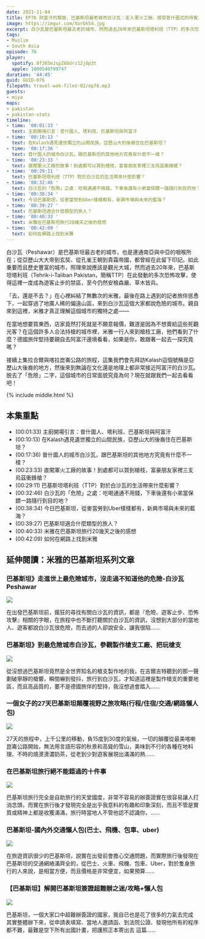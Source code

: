 ```yaml
---
date: 2021-11-04
title: EP76 阿富汗的鄰居、巴基斯坦最老城市白沙瓦：走入軍火工廠、感受普什圖式的待客之道 ft. 米雅愛旅行
image: https://imgur.com/Xorbh54.jpg
excerpt: 白沙瓦是巴基斯坦最古老的城市，然而過去20年來巴基斯坦塔利班（TTP）的多次恐怖攻擊，使得這裡一度成為遊客止步的禁區。猶豫許久的米雅，最後在旅伴慫恿下來到這裡。脱去了「危險」二字，這個城市的日常面貌究竟為何？現在就跟我們一起去看看吧！
tags:
- Muslim
- South Asia
episode: 76
player:
  spotify: 0f265mJspZ6bUrz12jOp3t
  apple: 1000540799747
duration: '44:45'
guid: GUID-076
filepath: travel-wok-files-02/ep76.mp3
guests:
- miya
maps:
- pakistan
- pakistan-stats
timeline:
- time: '00:01:33 '
  text: 主廚開場引言：普什圖人、塔利班、巴基斯坦與阿富汗
- time: '00:10:13 '
  text: 在Kalash遇見遺世獨立的山間民族，亞歷山大的後裔住在巴基斯坦？
- time: '00:17:36 '
  text: 普什圖人的城市白沙瓦，跟巴基斯坦的其他地方究竟有什麼不一樣？
- time: '00:23:33 '
  text: 直闖軍火工廠的故事！到處都可以買到槍枝，富豪朋友家裡三支烏茲衝鋒槍？
- time: '00:29:11 '
  text: 巴基斯坦塔利班（TTP）對於白沙瓦的生活帶來什麼影響？
- time: '00:32:46 '
  text: 白沙瓦的「危險」之處：吃喝通通不用錢，下車後還有小弟當保鏢一路隨行到目的地？
- time: '00:38:34 '
  text: 今日巴基斯坦，從麥當勞到Uber樣樣都有，新興市場與未來的藍海？
- time: '00:39:27 '
  text: 巴基斯坦適合什麼類型的旅人？
- time: '00:40:33 '
  text: 米雅在巴基斯坦旅行20幾天之後的感想
- time: '00:42:09 '
  text: 如何在網路上找到米雅
---
```


白沙瓦（Peshawar）是巴基斯坦最古老的城市，也是連通南亞與中亞的咽喉所在；從亞歷山大大帝到玄奘、從孔雀王朝到貴霜帝國，都曾經在此留下印記。如此重要而且歷史豐富的城市，照理來說應該是觀光大城，然而過去20年來，巴基斯坦塔利班（Tehrik-i-Taliban Pakistan，簡稱TTP）在此發動的多次恐怖攻擊，使得這裡一度成為遊客止步的禁區，至今仍然安檢森嚴、草木皆兵。

「去，還是不去？」在心裡糾結了無數次的米雅，最後在路上遇到的記者旅伴慫恿下，一起穿過了地廣人稀的偏遠山區，來到白沙瓦這個大家都說危險的城市。親自來到這裡，米雅才真正理解這個城市的獨特之處——

在當地想要買東西，店家竟然打死就是不願意報價，難道是因為不想賣給這些死觀光客？在這個許多人合法持槍的城市裡，米雅一行人來到槍枝工廠，他們看到了什麼？德國旅伴堅持要親自去阿富汗邊境看看，如果是你，敢跟著一起去一探究竟嗎？

接續上集拉合爾與喀拉崑崙公路的旅程，這集我們會先拜訪Kalash這個號稱是亞歷山大後裔的地方，然後來到無論在文化還是地理上都非常接近阿富汗的白沙瓦。脱去了「危險」二字，這個城市的日常面貌究竟為何？現在就跟我們一起去看看吧！

{% include middle.html %}

## 本集重點

* (00:01:33) 主廚開場引言：普什圖人、塔利班、巴基斯坦與阿富汗
* (00:10:13) 在Kalash遇見遺世獨立的山間民族，亞歷山大的後裔住在巴基斯坦？
* (00:17:36) 普什圖人的城市白沙瓦，跟巴基斯坦的其他地方究竟有什麼不一樣？
* (00:23:33) 直闖軍火工廠的故事！到處都可以買到槍枝，富豪朋友家裡三支烏茲衝鋒槍？
* (00:29:11) 巴基斯坦塔利班（TTP）對於白沙瓦的生活帶來什麼影響？
* (00:32:46) 白沙瓦的「危險」之處：吃喝通通不用錢，下車後還有小弟當保鏢一路隨行到目的地？
* (00:38:34) 今日巴基斯坦，從麥當勞到Uber樣樣都有，新興市場與未來的藍海？
* (00:39:27) 巴基斯坦適合什麼類型的旅人？
* (00:40:33) 米雅在巴基斯坦旅行20幾天之後的感想
* (00:42:09) 如何在網路上找到米雅

## 延伸閱讀：米雅的巴基斯坦系列文章

### 巴基斯坦》走進世上最危險城市，沒走過不知道他的危險-白沙瓦Peshawar

[![](https://i3.zi.org.tw/miyastravel/2021/06/1624782321-9086e0e890d77102655f1ab5175b2d07-1105x829.jpg)](https://miyastravel.com/blog/post/pakistan-peshawar)

在出發巴基斯坦前，瘋狂的尋找有關白沙瓦的資訊，都是『危險、遊客止步、恐怖攻擊』相關的字眼，在旅程中也不斷打聽關於白沙瓦的資訊，沒想到大部分的當地人、遊客都說白沙瓦很危險，而去過的人卻說安全，讓我很陷……

### 巴基斯坦》到最危險城市白沙瓦，參觀製作槍支工廠、把玩槍支

[![](https://i3.zi.org.tw/miyastravel/2021/06/1624734323-f539a39051664d90b9b819a706febc56-1105x829.jpg)](https://miyastravel.com/blog/post/peshawargun)

從沒想過巴基斯坦竟然是全世界知名的槍支製作地的我，在吉爾吉特聽到的那一聲劃破寧靜的槍響，瞬間嚇到發抖，旅行到白沙瓦，才知道這裡是製作槍支的重要地區，而且高品質的，要不是德國旅伴的堅持，我沒想過會踏入……

### 一個女子的27天巴基斯坦顛覆視野之旅攻略(行程/住宿/交通/網路懶人包)

[![](https://i3.zi.org.tw/miyastravel/2021/07/1626613097-1740c594c250ebf848eb93a00e15c7f6-1105x699.jpg)](https://miyastravel.com/blog/post/pakistan27days)

27天的旅程中，上千公里的移動，負15度到30度的氣候，一切的顛覆從最美喀喇崑崙公路開始，無法用言語形容的秋景和高聳的雪山，美味到不行的各種在地料理、不時的燒燙燙濃奶茶，從老到少對遊客展現出滿滿的熱……

### 在巴基斯坦旅行絕不能錯過的十件事

[![](https://i3.zi.org.tw/miyastravel/2021/06/1624092152-42a2904670d7984400872fedd5576497-1105x777.jpg)](https://miyastravel.com/blog/post/pakistan10things)

巴基斯坦旅行完全是自助旅行的天堂國度，非常不容易的辦簽證實在很容易讓人打消念頭，而實在旅行後才發現完全是出乎我意料的有趣和印象深刻，而且不管是實質或精神上都是收獲滿滿，旅行時當地人不管他認不認識你，……

### 巴基斯坦-國內外交通懶人包(巴士、飛機、包車、uber)

[![](https://i3.zi.org.tw/miyastravel/2021/06/1624732036-a5fbb480383f40b5532064c231a99d14-1105x777.jpg)](https://miyastravel.com/blog/post/pakistan_transportation)

在旅遊資訊很少的巴基斯坦，說實在出發前會擔心交通問題，而實際旅行後發現在巴基斯坦的交通網絡滿齊全的，從巴士、火車、飛機、包車、Uber，對於隻身旅行的人來說，是相當方便，而且價格是非常便宜，如果預算……

### 【巴基斯坦】解開巴基斯坦簽證超難辦之迷/攻略+懶人包

[![](https://miyastravel.com/wp-content/uploads/2021/05/1621420386-5b8aa17eac901a93a1cd3ae594cb9f0c.jpg)](https://miyastravel.com/blog/post/35653246)

巴基斯坦，一個大家口中超難辦簽證的國家，我自已也是花了很多的力氣去完成 其實整體辦下來，從申請表填寫、當地人邀請函、到法院公證、發現他所有的程序都不難，最難是空下所有出國計畫，把護照正本寄出去 這篇……
